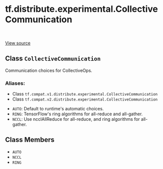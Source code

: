 <div itemscope itemtype="http://developers.google.com/ReferenceObject">
<meta itemprop="name" content="tf.distribute.experimental.CollectiveCommunication" />
<meta itemprop="path" content="Stable" />
<meta itemprop="property" content="AUTO"/>
<meta itemprop="property" content="NCCL"/>
<meta itemprop="property" content="RING"/>
</div>

# tf.distribute.experimental.CollectiveCommunication

<!-- Insert buttons -->

<table class="tfo-notebook-buttons tfo-api" align="left">
</table>

<a target="_blank" href="/code/stable/tensorflow/python/distribute/cross_device_ops.py">View source</a>



## Class `CollectiveCommunication`

<!-- Start diff -->
Communication choices for CollectiveOps.



### Aliases:

* Class `tf.compat.v1.distribute.experimental.CollectiveCommunication`
* Class `tf.compat.v2.distribute.experimental.CollectiveCommunication`


<!-- Placeholder for "Used in" -->

* `AUTO`: Default to runtime's automatic choices.
* `RING`: TensorFlow's ring algorithms for all-reduce and
  all-gather.
* `NCCL`: Use ncclAllReduce for all-reduce, and ring algorithms for
  all-gather.

## Class Members

* `AUTO` <a id="AUTO"></a>
* `NCCL` <a id="NCCL"></a>
* `RING` <a id="RING"></a>
